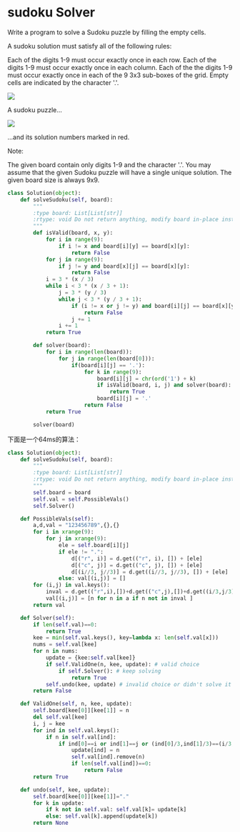 # sudoku Solver

Write a program to solve a Sudoku puzzle by filling the empty cells.

A sudoku solution must satisfy all of the following rules:

Each of the digits 1-9 must occur exactly once in each row.
Each of the digits 1-9 must occur exactly once in each column.
Each of the the digits 1-9 must occur exactly once in each of the 9 3x3 sub-boxes of the grid.
Empty cells are indicated by the character '.'.

![](https://upload.wikimedia.org/wikipedia/commons/thumb/f/ff/Sudoku-by-L2G-20050714.svg/250px-Sudoku-by-L2G-20050714.svg.png)

A sudoku puzzle...

![](https://upload.wikimedia.org/wikipedia/commons/thumb/3/31/Sudoku-by-L2G-20050714_solution.svg/250px-Sudoku-by-L2G-20050714_solution.svg.png)

...and its solution numbers marked in red.

Note:

The given board contain only digits 1-9 and the character '.'.
You may assume that the given Sudoku puzzle will have a single unique solution.
The given board size is always 9x9.

```python
class Solution(object):
    def solveSudoku(self, board):
        """
        :type board: List[List[str]]
        :rtype: void Do not return anything, modify board in-place instead.
        """
        def isValid(board, x, y):
            for i in range(9):
                if i != x and board[i][y] == board[x][y]:
                    return False
            for j in range(9):
                if j != y and board[x][j] == board[x][y]:
                    return False
            i = 3 * (x / 3)
            while i < 3 * (x / 3 + 1):
                j = 3 * (y / 3)
                while j < 3 * (y / 3 + 1):
                    if (i != x or j != y) and board[i][j] == board[x][y]:
                        return False
                    j += 1
                i += 1
            return True

        def solver(board):
            for i in range(len(board)):
                for j in range(len(board[0])):
                    if(board[i][j] == '.'):
                        for k in range(9):
                            board[i][j] = chr(ord('1') + k)
                            if isValid(board, i, j) and solver(board):
                                return True
                            board[i][j] = '.'
                        return False
            return True

        solver(board)
```

下面是一个64ms的算法：

```Python
class Solution(object):
    def solveSudoku(self, board):
        """
        :type board: List[List[str]]
        :rtype: void Do not return anything, modify board in-place instead.
        """
        self.board = board
        self.val = self.PossibleVals()
        self.Solver()

    def PossibleVals(self):
        a,d,val = "123456789",{},{}
        for i in xrange(9):
            for j in xrange(9):
                ele = self.board[i][j]
                if ele != ".":
                    d[("r", i)] = d.get(("r", i), []) + [ele]
                    d[("c", j)] = d.get(("c", j), []) + [ele]
                    d[(i//3, j//3)] = d.get((i//3, j//3), []) + [ele]
                else: val[(i,j)] = []
        for (i,j) in val.keys():
            inval = d.get(("r",i),[])+d.get(("c",j),[])+d.get((i/3,j/3),[])
            val[(i,j)] = [n for n in a if n not in inval ]
        return val

    def Solver(self):
        if len(self.val)==0:
            return True
        kee = min(self.val.keys(), key=lambda x: len(self.val[x]))
        nums = self.val[kee]
        for n in nums:
            update = {kee:self.val[kee]}
            if self.ValidOne(n, kee, update): # valid choice
                if self.Solver(): # keep solving
                    return True
            self.undo(kee, update) # invalid choice or didn't solve it => undo
        return False

    def ValidOne(self, n, kee, update):
        self.board[kee[0]][kee[1]] = n
        del self.val[kee]
        i, j = kee
        for ind in self.val.keys():
            if n in self.val[ind]:
                if ind[0]==i or ind[1]==j or (ind[0]/3,ind[1]/3)==(i/3,j/3):
                    update[ind] = n
                    self.val[ind].remove(n)
                    if len(self.val[ind])==0:
                        return False
        return True

    def undo(self, kee, update):
        self.board[kee[0]][kee[1]]="."
        for k in update:            
            if k not in self.val: self.val[k]= update[k]
            else: self.val[k].append(update[k])
        return None
```
